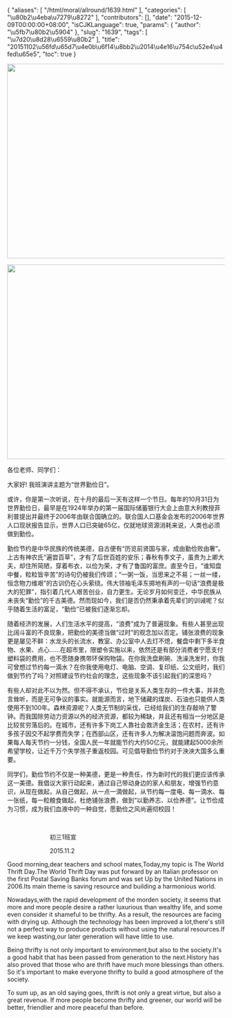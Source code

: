 {
    "aliases": [
        "/html/moral/allround/1639.html"
    ],
    "categories": [
        "\u80b2\u4eba\u7279\u8272"
    ],
    "contributors": [],
    "date": "2015-12-09T00:00:00+08:00",
    "isCJKLanguage": true,
    "params": {
        "author": "\u5fb7\u80b2\u5904"
    },
    "slug": "1639",
    "tags": [
        "\u7d20\u8d28\u6559\u80b2"
    ],
    "title": "20151102\u56fd\u65d7\u4e0b\u6f14\u8bb2\u2014\u4e16\u754c\u52e4\u4fed\u65e5",
    "toc": true
}


<img
    src="https://cdn.tfls.online/mirror/full/14feda09af39793c566796a3e39bbd82b3f2d75a.jpg"
    style="display:block;margin-left:auto;margin-right:auto;"
    decoding="async"
    fetchpriority="auto"
    loading="lazy"
    height="450"
    width="600"
/>  







<img
    src="https://cdn.tfls.online/mirror/full/8fc4447bfc544ddeb18ea895196621f14cd16536.jpg"
    style="display:block;margin-left:auto;margin-right:auto;"
    decoding="async"
    fetchpriority="auto"
    loading="lazy"
    height="450"
    width="600"
/>




各位老师、同学们：




大家好! 我班演讲主题为“世界勤俭日”。




或许，你是第一次听说，在十月的最后一天有这样一个节日。每年的10月31日为世界勤俭日，最早是在1924年举办的第一届国际储蓄银行大会上由意大利教授菲利普提出并最终于2006年由联合国确立的。联合国人口基金会发布的2006年世界人口现状报告显示，世界人口已突破65亿，仅就地球资源消耗来说，人类也必须做到勤俭。




勤俭节约是中华民族的传统美德，自古便有“历览前贤国与家，成由勤俭败由奢”。上古有神农氏“遍尝百草”，才有了后世百姓的安乐；春秋有季文子，虽贵为上卿大夫，却住所简陋，穿着布衣，以俭为荣，才有了鲁国的富庶。直至今日，“谁知盘中餐，粒粒皆辛苦”的诗句仍被我们传颂；“一粥一饭，当思来之不易；一丝一缕，恒念物力维艰”的古训仍在心头萦绕。伟大领袖毛泽东掷地有声的一句话“浪费是极大的犯罪”，指引着几代人艰苦创业，自力更生。无论岁月如何变迁，中华民族从未丧失“勤俭”的千古美德。然而现如今，我们是否仍然秉承着先辈们的训诫呢？似乎随着生活的富足，“勤俭”已被我们逐渐忘却。




随着经济的发展，人们生活水平的提高，“浪费”成为了普遍现象。有些人甚至出现比阔斗富的不良现象，把勤俭的美德当做“过时”的观念加以否定。铺张浪费的现象更是屡见不鲜：水龙头的长流水，教室、办公室中人去灯不熄，餐盘中剩下多半食物、水果、点心……在超市里，限塑令实施以来，依然还是有部分消费者宁愿支付塑料袋的费用，也不愿随身携带环保购物袋。在你我洗盘刷碗、洗澡洗发时，你我可曾想过节约每一滴水？在你我使用电灯、电脑、空调、复印纸、公文纸时，我们做到节约了吗？对照建设节约社会的理念，这些现象不该引起我们的深思吗？




有些人却对此不以为然。但不得不承认，节俭是关系人类生存的一件大事，并非危言耸听，而是无可争议的事实。就能源而言，地下储藏的煤炭、石油也只能供人类使用不到100年。森林资源呢？人类无节制的采伐，已经给我们的生存敲响了警钟。而我国除劳动力资源以外的经济资源，都较为稀缺，并且还有相当一分地区是比较贫穷落后的。在城市，还有许多下岗工人靠社会救济金生活；在农村，还有许多孩子因交不起学费而失学；在西部山区，还有许多人为解决温饱问题而奔波。如果每人每天节约一分钱，全国人民一年就能节约大约50亿元，就能建起5000余所希望学校，让近千万个失学孩子重返校园。可见倡导勤俭节约对于泱泱大国多么重要。




同学们，勤俭节约不仅是一种美德，更是一种责任，作为新时代的我们更应该传承这一美德。我倡议大家行动起来，通过自己带动身边的家人和朋友，增强节约意识，从现在做起，从自己做起，从一点一滴做起，从节约每一度电、每一滴水、每一张纸，每一粒粮食做起，杜绝铺张浪费，做到“以勤养志、以俭养德”。让节俭成为习惯，成为我们血液中的一种自觉，愿勤俭之风尚遍彻校园！




                            




                         初三1班宣




                         2015.11.2




 




Good morning,dear teachers and school mates,Today,my
topic is The World Thrift Day.The World Thrift Day was put forward by an
Italian professor on the first Postal Saving Banks forum and was set Up by the
United Nations in 2006.Its main theme is saving resource and building a
harmonious world.




Nowadays,with the rapid development of the morden
society, it seems that more and more people desire a rather luxurious than
wealthy life, and some even consider it shameful to be thrifty. As a result,
the resources are facing with drying up. Although the technology has been
improved a lot,there's still not a perfect way to produce products without
using the natural resources.If we keep wasting,our later generation will have
little to use. 




Being thrifty is not only important to environment,but
also to the society.It's a good habit that has been passed from generation to
the next.History has also proved that those who are thrift have much more
blessings than others. So it's important to make everyone thrifty to build a
good atmosphere of the society.




To sum up, as an old saying goes, thrift is not
only a great virtue, but also a great revenue. If more people become thrifty
and greener, our world will be better, friendlier and more peaceful than
before.




 



  


  



